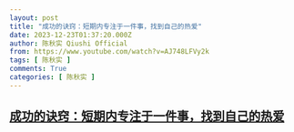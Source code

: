 ```yaml
---
layout: post
title: "成功的诀窍：短期内专注于一件事，找到自己的热爱"
date: 2023-12-23T01:37:20.000Z
author: 陈秋实 Qiushi Official
from: https://www.youtube.com/watch?v=AJ748LFVy2k
tags: [ 陈秋实 ]
comments: True
categories: [ 陈秋实 ]
---
```

<!--1703295440000-->
[成功的诀窍：短期内专注于一件事，找到自己的热爱](https://www.youtube.com/watch?v=AJ748LFVy2k)
------

<div>

</div>
